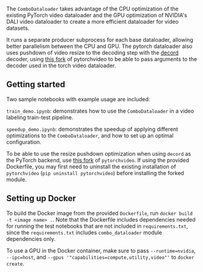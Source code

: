 The `ComboDataloader` takes advantage of the CPU optimization of the existing
PyTorch video dataloader and the GPU optimization of NVIDIA's DALI video dataloader
to create a more efficient dataloader for video datasets. 

It runs a separate producer subprocess for each base dataloader, allowing better parallelism between the CPU and GPU. The pytorch dataloader also uses pushdown of video resize to the decoding step with the [decord](https://github.com/dmlc/decord) decoder, using [this fork](https://github.com/kirstenmg/pytorchvideo) of pytorchvideo to be able to pass arguments to the decoder used in the torch video dataloader.

## Getting started

Two sample notebooks with example usage are included:

`train_demo.ipynb`: demonstrates how to use the `ComboDataloader` in a video labeling train-test pipeline.

`speedup_demo.ipynb`: demonstrates the speedup of applying different optimizations to the `ComboDataloader`, and how to set up an optimal configuration.

To be able to use the resize pushdown optimization when using `decord` as the
PyTorch backend, use [this fork](https://github.com/kirstenmg/pytorchvideo) of
`pytorchvideo`. If using the provided Dockerfile, you may first need to uninstall the existing installation of `pytorchvideo` (`pip uninstall pytorchvideo`) before installing the forked module.

## Setting up Docker

To build the Docker image from the provided `Dockerfile`, run `docker build -t <image name> .`. Note that the Dockerfile includes dependencies needed for running the test notebooks that are not included in `requirements.txt`, since the `requirements.txt` includes `combo_dataloader` module dependencies only.


To use a GPU in the Docker container, make sure to pass `--runtime=nvidia`, `--ipc=host`,
and `--gpus '"capabilities=compute,utility,video"'` to `docker create`.

